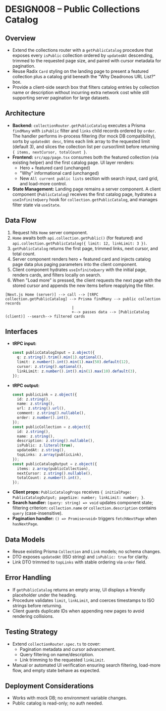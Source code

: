 # DESIGN008 – Public Collections Catalog

## Overview
- Extend the collections router with a `getPublicCatalog` procedure that exposes every `isPublic` collection ordered by `updatedAt` descending, trimmed to the requested page size, and paired with cursor metadata for pagination.
- Reuse Radix `Card` styling on the landing page to present a featured collection plus a catalog grid beneath the "Why Deadronos URL List?" box.
- Provide a client-side search box that filters catalog entries by collection name or description without incurring extra network cost while still supporting server pagination for large datasets.

## Architecture
- **Backend:** `collectionRouter.getPublicCatalog` executes a Prisma `findMany` with `isPublic` filter and `links` child records ordered by `order`. The handler performs in-process filtering (for mock DB compatibility), sorts by `updatedAt desc`, trims each link array to the requested limit (default 3), and slices the collection list per cursor/limit before returning `{ items, nextCursor, totalCount }`.
- **Frontend:** `src/app/page.tsx` consumes both the featured collection (via existing helper) and the first catalog page. UI layer renders:
  - Hero + featured card (unchanged)
  - "Why" informational card (unchanged)
  - New `All current public lists` section with search input, card grid, and load-more control.
- **State Management:** Landing page remains a server component. A client component (`PublicCatalog`) receives the first catalog page, hydrates a `useInfiniteQuery` hook for `collection.getPublicCatalog`, and manages filter state via `useState`.

## Data Flow
1. Request hits `Home` server component.
2. `Home` awaits both `api.collection.getPublic()` (for featured) and `api.collection.getPublicCatalog({ limit: 12, linkLimit: 3 })`.
3. `getPublicCatalog` returns the first page, trimmed links, next cursor, and total count.
4. Server component renders hero + featured card and injects catalog page data plus paging parameters into the client component.
5. Client component hydrates `useInfiniteQuery` with the initial page, renders cards, and filters locally on search.
6. When "Load more" is pressed, the client requests the next page with the stored cursor and appends the new items before reapplying the filter.

```
[Next.js Home (server)] --> call --> [tRPC collection.getPublicCatalog] --> Prisma findMany --> public collection records
                              |
                              +--> passes data --> [PublicCatalog (client)] --search--> filtered cards
```

## Interfaces
- **tRPC input:**
  ```ts
  const publicCatalogInput = z.object({
    q: z.string().trim().min(1).optional(),
    limit: z.number().int().min(1).max(50).default(12),
    cursor: z.string().optional(),
    linkLimit: z.number().int().min(1).max(10).default(3),
  });
  ```
- **tRPC output:**
  ```ts
  const publicLink = z.object({
    id: z.string(),
    name: z.string(),
    url: z.string().url(),
    comment: z.string().nullable(),
    order: z.number().int(),
  });
  const publicCollection = z.object({
    id: z.string(),
    name: z.string(),
    description: z.string().nullable(),
    isPublic: z.literal(true),
    updatedAt: z.string(),
    topLinks: z.array(publicLink),
  });
  const publicCatalogOutput = z.object({
    items: z.array(publicCollection),
    nextCursor: z.string().nullable(),
    totalCount: z.number().int(),
  });
  ```
- **Client props:** `PublicCatalogProps` receives `{ initialPage: PublicCatalogOutput; pageSize: number; linkLimit: number; }`.
- **Search handler:** `(query: string) => void` updates component state; filtering criterion: `collection.name` or `collection.description` contains `query` (case-insensitive).
- **Pagination handler:** `() => Promise<void>` triggers `fetchNextPage` when `hasNextPage`.

## Data Models
- Reuse existing Prisma `Collection` and `Link` models; no schema changes.
- DTO exposes `updatedAt` (ISO string) and `isPublic: true` for clarity.
- Link DTO trimmed to `topLinks` with stable ordering via `order` field.

## Error Handling
- If `getPublicCatalog` returns an empty array, UI displays a friendly placeholder under the heading.
- Procedure validates `limit`, `linkLimit`, and coerces timestamps to ISO strings before returning.
- Client guards duplicate IDs when appending new pages to avoid rendering collisions.

## Testing Strategy
- Extend `collectionRouter.spec.ts` to cover:
  - Pagination metadata and cursor advancement.
  - Query filtering on name/description.
  - Link trimming to the requested `linkLimit`.
- Manual or automated UI verification ensuring search filtering, load-more flow, and empty state behave as expected.

## Deployment Considerations
- Works with mock DB; no environment variable changes.
- Public catalog is read-only; no auth needed.
